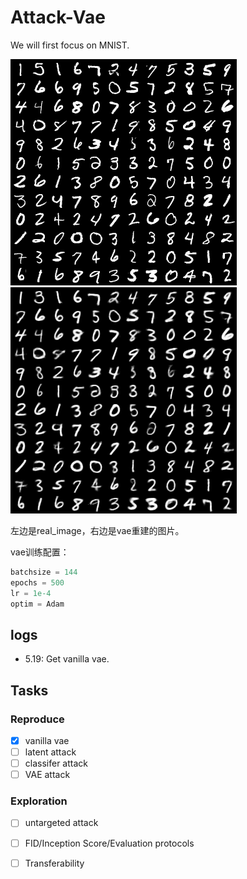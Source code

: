 # Attack-Vae
We will first focus on MNIST.

![real](https://github.com/linhaowei1/Attack-Vae/blob/main/checkpoint/pic/real_img_500epoch.png) ![recon](https://github.com/linhaowei1/Attack-Vae/blob/main/checkpoint/pic/recons_500epoch.png)

左边是real_image，右边是vae重建的图片。

vae训练配置：

```python
batchsize = 144
epochs = 500
lr = 1e-4
optim = Adam
```


## logs
- 5.19: Get vanilla vae.

## Tasks
### Reproduce
- [x] vanilla vae
- [ ] latent attack
- [ ] classifer attack
- [ ] VAE attack
### Exploration
- [ ] untargeted attack
- [ ] FID/Inception Score/Evaluation protocols
- [ ] Transferability

